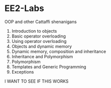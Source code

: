 # EE2-Labs
OOP and other Cattaffi shenanigans

01. Introduction to objects
02. Basic operator overloading
03. Using operator overloading
04. Objects and dynamic memory
05. Dynamic memory, composition and inheritance
06. Inheritance and Polymorphism
07. Polymorphism
08. Templates and Generic Programming
09. Exceptions

I WANT TO SEE IF THIS WORKS